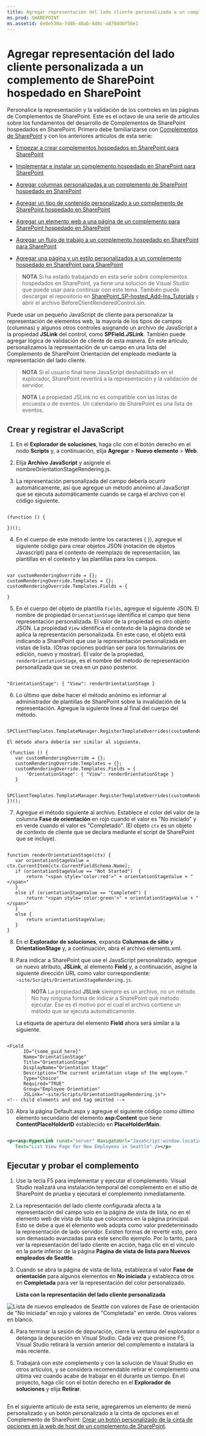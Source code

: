 ```yaml
---
title: Agregar representación del lado cliente personalizada a un complemento de SharePoint hospedado en SharePoint
ms.prod: SHAREPOINT
ms.assetid: 6e0e530a-7d8b-48ab-8d0c-a878ddbf5be1
---
```



# Agregar representación del lado cliente personalizada a un complemento de SharePoint hospedado en SharePoint
Personalice la representación y la validación de los controles en las páginas de Complementos de SharePoint.
Este es el octavo de una serie de artículos sobre los fundamentos del desarrollo de Complementos de SharePoint hospedados en SharePoint. Primero debe familiarizarse con  [Complementos de SharePoint](sharepoint-add-ins.md) y con los anteriores artículos de esta serie:





-  [Empezar a crear complementos hospedados en SharePoint para SharePoint](get-started-creating-sharepoint-hosted-sharepoint-add-ins.md)


-  [Implementar e instalar un complemento hospedado en SharePoint para SharePoint](deploy-and-install-a-sharepoint-hosted-sharepoint-add-in.md)


-  [Agregar columnas personalizadas a un complemento de SharePoint hospedado en SharePoint](add-custom-columns-to-a-sharepoint-hostedsharepoint-add-in.md)


-  [Agregar un tipo de contenido personalizado a un complemento de SharePoint hospedado en SharePoint](add-a-custom-content-type-to-a-sharepoint-hostedsharepoint-add-in.md)


-  [Agregar un elemento web a una página de un complemento para SharePoint hospedado en SharePoint](add-a-web-part-to-a-page-in-a-sharepoint-hosted-sharepoint-add-in.md)


-  [Agregar un flujo de trabajo a un complemento hospedado en SharePoint para SharePoint](add-a-workflow-to-a-sharepoint-hosted-sharepoint-add-in.md)


-  [Agregar una página y un estilo personalizados a un complemento hospedado en SharePoint para SharePoint](add-a-custom-page-and-style-to-a-sharepoint-hosted-sharepoint-add-in.md)



> **NOTA**
> Si ha estado trabajando en esta serie sobre complementos hospedados en SharePoint, ya tiene una solución de Visual Studio que puede usar para continuar con este tema. También puede descargar el repositorio en  [SharePoint_SP-hosted_Add-Ins_Tutorials](https://github.com/OfficeDev/SharePoint_SP-hosted_Add-Ins_Tutorials) y abrir el archivo BeforeClientRenderedControl.sln.




Puede usar un pequeño JavaScript de cliente para personalizar la representación de elementos web, la mayoría de los tipos de campos (columnas) y algunos otros controles asignando un archivo de JavaScript a la propiedad **JSLink** del control, como **SPField.JSLink**. También puede agregar lógica de validación de cliente de esta manera. En este artículo, personalizamos la representación de un campo en una lista del Complemento de SharePoint Orientación del empleado mediante la representación del lado cliente.
> **NOTA**
> Si el usuario final tiene JavaScript deshabilitado en el explorador, SharePoint revertirá a la representación y la validación de servidor. 





> **NOTA**
> La propiedad JSLink no es compatible con las listas de encuesta o de eventos. Un calendario de SharePoint es una lista de eventos. 





## Crear y registrar el JavaScript






1. En el **Explorador de soluciones**, haga clic con el botón derecho en el nodo **Scripts** y, a continuación, elija **Agregar** > **Nuevo elemento** > **Web**.


2. Elija **Archivo JavaScript** y asígnele el nombreOrientationStageRendering.js.


3. La representación personalizada del campo debería ocurrir automáticamente, así que agregue un método anónimo al JavaScript que se ejecuta automáticamente cuando se carga el archivo con el código siguiente.

 ```

(function () {

})();
 ```

4. En el cuerpo de este método (entre los caracteres { }), agregue el siguiente código para crear objetos JSON (notación de objetos Javascript) para el contexto de reemplazo de representación, las plantillas en el contexto y las plantillas para los campos.

 ```

var customRenderingOverride = {};
customRenderingOverride.Templates = {};
customRenderingOverride.Templates.Fields = {

}
 ```

5. En el cuerpo del objeto de plantilla  `Fields`, agregue el siguiente JSON. El nombre de propiedad  `OrientationStage` identifica el campo que tiene representación personalizada. El valor de la propiedad es otro objeto JSON. La propiedad `View` identifica el contexto de la página donde se aplica la representación personalizada. En este caso, el objeto está indicando a SharePoint que use la representación personalizada en vistas de lista. (Otras opciones podrían ser para los formularios de edición, nuevo y mostrar). El valor de la propiedad, `renderOrientationStage`, es el nombre del método de representación personalizada que se crea en un paso posterior.

 ```

"OrientationStage": { "View": renderOrientationStage }
 ```

6. Lo último que debe hacer el método anónimo es informar al administrador de plantillas de SharePoint sobre la invalidación de la representación. Agregue la siguiente línea al final del cuerpo del método.

 ```
  SPClientTemplates.TemplateManager.RegisterTemplateOverrides(customRenderingOverride);
 ```


    El método ahora debería ser similar al siguiente.



 ```
  (function () {
    var customRenderingOverride = {};
    customRenderingOverride.Templates = {};
    customRenderingOverride.Templates.Fields = {
        "OrientationStage": { "View": renderOrientationStage }
    }

    SPClientTemplates.TemplateManager.RegisterTemplateOverrides(customRenderingOverride);
})();
 ```

7. Agregue el método siguiente al archivo. Establece el color del valor de la columna **Fase de orientación** en rojo cuando el valor es "No iniciado" y en verde cuando el valor es "Completado". (El objeto `ctx` es un objeto de contexto de cliente que se declara mediante el script de SharePoint que se incluye).

 ```

function renderOrientationStage(ctx) {
    var orientationStageValue = ctx.CurrentItem[ctx.CurrentFieldSchema.Name];
    if (orientationStageValue == "Not Started")  {
        return "<span style='color:red'>" + orientationStageValue + "</span>"
    }
    else if (orientationStageValue == "Completed") {
        return "<span style='color:green'>" + orientationStageValue + "</span>"
    }
    else {
        return orientationStageValue;
    }
}
 ```

8. En el **Explorador de soluciones**, expanda **Columnas de sitio** y **OrientationStage** y, a continuación, abra el archivo elements.xml.


9. Para indicar a SharePoint que use el JavaScript personalizado, agregue un nuevo atributo, **JSLink**, al elemento **Field** y, a continuación, asigne la siguiente dirección URL como valor correspondiente: `~site/Scripts/OrientationStageRendering.js`.

    > **NOTA**
      > La propiedad **JSLink** siempre es un archivo, no un método. No hay ninguna forma de indicar a SharePoint qué método ejecutar. Ese es el motivo por el cual el archivo contiene un método que se ejecuta automáticamente.

    La etiqueta de apertura del elemento **Field** ahora será similar a la siguiente.



 ```

<Field
       ID="{some_guid_here}"
       Name="OrientationStage"
       Title="OrientationStage"
       DisplayName="Orientation Stage"
       Description="The current orientation stage of the employee."
       Type="Choice"
       Required="TRUE"
       Group="Employee Orientation" 
       JSLink="~site/Scripts/OrientationStageRendering.js">
<!-- child elements and end tag omitted -->
 ```

10. Abra la página Default.aspx y agregue el siguiente código como último elemento secundario del elemento **asp:Content** que tiene **ContentPlaceHolderID** establecido en **PlaceHolderMain**. 

 ```XML

<p><asp:HyperLink runat="server" NavigateUrl="JavaScript:window.location = _spPageContextInfo.webAbsoluteUrl + '/Lists/NewEmployeesInSeattle/AllItems.aspx';"
    Text="List View Page for New Employees in Seattle" /></p>

 ```


## Ejecutar y probar el complemento






1. Use la tecla F5 para implementar y ejecutar el complemento. Visual Studio realizará una instalación temporal del complemento en el sitio de SharePoint de prueba y ejecutará el complemento inmediatamente. 


2. La representación del lado cliente configurada afecta a la representación del campo solo en la página de vista de lista, no en el elemento web de vista de lista que colocamos en la página principal. Esto se debe a que el elemento web adopta como valor predeterminado la representación de lado servidor. Existen formas de revertir esto, pero son demasiado avanzadas para este sencillo ejemplo. Por lo tanto, para ver la representación del lado cliente en acción, haga clic en el vínculo en la parte inferior de la página **Página de vista de lista para Nuevos empleados de Seattle**.


3. Cuando se abra la página de vista de lista, establezca el valor **Fase de orientación** para algunos elementos en **No iniciada** y establezca otros en **Completada** para ver la representación del color personalizado.

   **Lista con la representación del lado cliente personalizada**



![Lista de nuevos empleados de Seattle con valores de Fase de orientación de "No iniciada" en rojo y valores de "Completada" en verde. Otros valores en blanco.](images/dc8e2b7d-1747-4b65-aab4-6fc93c6867d4.PNG)





4. Para terminar la sesión de depuración, cierre la ventana del explorador o detenga la depuración en Visual Studio. Cada vez que presione F5, Visual Studio retirará la versión anterior del complemento e instalará la más reciente.


5. Trabajará con este complemento y con la solución de Visual Studio en otros artículos, y se considera recomendable retirar el complemento una última vez cuando acabe de trabajar en él durante un tiempo. En el proyecto, haga clic con el botón derecho en el **Explorador de soluciones** y elija **Retirar**.



## 
<a name="Nextsteps"> </a>

En el siguiente artículo de esta serie, agregaremos un elemento de menú personalizado y un botón personalizado a la cinta de opciones en el Complemento de SharePoint:  [Crear un botón personalizado de la cinta de opciones en la web de host de un complemento de SharePoint](create-a-custom-ribbon-button-in-the-host-web-of-a-sharepoint-add-in.md).




